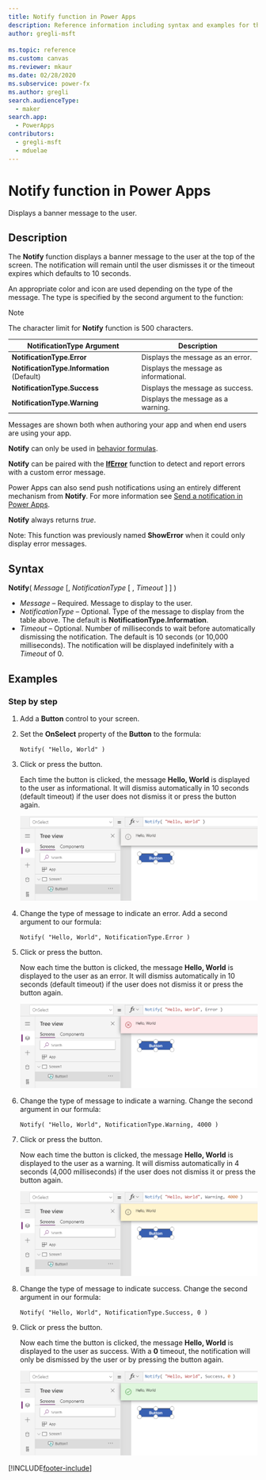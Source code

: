 ```yaml
---
title: Notify function in Power Apps
description: Reference information including syntax and examples for the Notify function in Power Apps.
author: gregli-msft

ms.topic: reference
ms.custom: canvas
ms.reviewer: mkaur
ms.date: 02/28/2020
ms.subservice: power-fx
ms.author: gregli
search.audienceType:
  - maker
search.app:
  - PowerApps
contributors:
  - gregli-msft
  - mduelae
---
```


# Notify function in Power Apps

Displays a banner message to the user.

## Description

The **Notify** function displays a banner message to the user at the top of the screen. The notification will remain until the user dismisses it or the timeout expires which defaults to 10 seconds.

An appropriate color and icon are used depending on the type of the message. The type is specified by the second argument to the function:

> [!NOTE]
> The character limit for **Notify** function is 500 characters.

| NotificationType Argument                  | Description                            |
| ------------------------------------------ | -------------------------------------- |
| **NotificationType.Error**                 | Displays the message as an error.      |
| **NotificationType.Information** (Default) | Displays the message as informational. |
| **NotificationType.Success**               | Displays the message as success.       |
| **NotificationType.Warning**               | Displays the message as a warning.     |

Messages are shown both when authoring your app and when end users are using your app.

**Notify** can only be used in [behavior formulas](/power-apps/maker/canvas-apps/working-with-formulas-in-depth).

**Notify** can be paired with the [**IfError**](function-iferror.md) function to detect and report errors with a custom error message.

Power Apps can also send push notifications using an entirely different mechanism from **Notify**. For more information see [Send a notification in Power Apps](/power-apps/maker/canvas-apps/add-notifications).

**Notify** always returns _true_.

Note: This function was previously named **ShowError** when it could only display error messages.

## Syntax

**Notify**( _Message_ [, _NotificationType_ [ , *Timeout* ] ] )

- _Message_ – Required. Message to display to the user.
- _NotificationType_ – Optional. Type of the message to display from the table above. The default is **NotificationType.Information**.
- _Timeout_ – Optional. Number of milliseconds to wait before automatically dismissing the notification. The default is 10 seconds (or 10,000 milliseconds). The notification will be displayed indefinitely with a _Timeout_ of 0.

## Examples

### Step by step

1. Add a **Button** control to your screen.

2. Set the **OnSelect** property of the **Button** to the formula:

   ```powerapps-dot
   Notify( "Hello, World" )
   ```

3. Click or press the button.

   Each time the button is clicked, the message **Hello, World** is displayed to the user as informational. It will dismiss automatically in 10 seconds (default timeout) if the user does not dismiss it or press the button again.

   ![In the authoring environment, showing Button.OnSelect calling Notify and displaying the resulting Hello, World message as a blue banner message for the user.](media/function-showerror/hello-world.png)

4. Change the type of message to indicate an error. Add a second argument to our formula:

   ```powerapps-dot
   Notify( "Hello, World", NotificationType.Error )
   ```

5. Click or press the button.

   Now each time the button is clicked, the message **Hello, World** is displayed to the user as an error. It will dismiss automatically in 10 seconds (default timeout) if the user does not dismiss it or press the button again.

   ![In the authoring environment, showing Button.OnSelect calling Notify and displaying the resulting Hello, World message as a red banner message for the user.](media/function-showerror/hello-world-error.png)

6. Change the type of message to indicate a warning. Change the second argument in our formula:

   ```powerapps-dot
   Notify( "Hello, World", NotificationType.Warning, 4000 )
   ```

7. Click or press the button.

   Now each time the button is clicked, the message **Hello, World** is displayed to the user as a warning. It will dismiss automatically in 4 seconds (4,000 milliseconds) if the user does not dismiss it or press the button again.

   ![In the authoring environment, showing Button.OnSelect calling Notify and displaying the resulting Hello, World message as an orange banner message for the user.](media/function-showerror/hello-world-warning.png)

8. Change the type of message to indicate success. Change the second argument in our formula:

   ```powerapps-dot
   Notify( "Hello, World", NotificationType.Success, 0 )
   ```

9. Click or press the button.

   Now each time the button is clicked, the message **Hello, World** is displayed to the user as success. With a **0** timeout, the notification will only be dismissed by the user or by pressing the button again.

   ![In the authoring environment, showing Button.OnSelect calling Notify and displaying the resulting Hello, World message as a green banner message for the user.](media/function-showerror/hello-world-success.png)

[!INCLUDE[footer-include](../../includes/footer-banner.md)]
